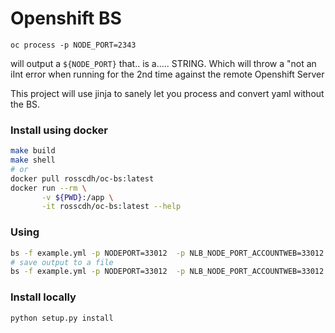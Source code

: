 # Openshift BS

```
oc process -p NODE_PORT=2343
```

will output a `${NODE_PORT}` that.. is a..... STRING. Which will throw a "not an iInt error when running for the 2nd time against the remote Openshift Server

This project will use jinja to sanely let you process and convert yaml without the BS.

### Install using docker

```bash
make build
make shell
# or
docker pull rosscdh/oc-bs:latest
docker run --rm \
       -v ${PWD}:/app \
       -it rosscdh/oc-bs:latest --help
```

### Using

```bash
bs -f example.yml -p NODEPORT=33012  -p NLB_NODE_PORT_ACCOUNTWEB=33012
# save output to a file
bs -f example.yml -p NODEPORT=33012  -p NLB_NODE_PORT_ACCOUNTWEB=33012 -o test.json
```

### Install locally

```bash
python setup.py install
```